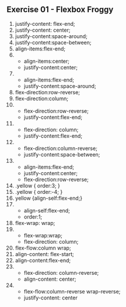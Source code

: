 ## Exercise 01 - Flexbox Froggy

1. justify-content: flex-end;
2. justify-content: center;
3. justify-content:space-around;
4. justify-content:space-between;
5. align-items:flex-end;
6. - align-items:center;
   - justify-content:center;
7. - align-items:flex-end;
   - justify-content:space-around;
8. flex-direction:row-reverse;
9. flex-direction:column;
10. - flex-direction:row-reverse;
    - justify-content:flex-end;
11. - flex-direction: column;
    - justify-content:flex-end;
12. - flex-direction:column-reverse;
    - justify-content:space-between;
13. - align-items:flex-end;
    - justify-content:center;
    - flex-direction:row-reverse;
14. .yellow { order:3; }
15. .yellow { order:-4; }
16. yellow {align-self:flex-end;}
17. - align-self:flex-end;
    - order:1;
18. flex-wrap: wrap;
19. - flex-wrap:wrap;
    - flex-direction: column;
20. flex-flow:column wrap;
21. align-content: flex-start;
22. align-content:flex-end;
23. - flex-direction: column-reverse;
    - align-content: center;
24. - flex-flow:column-reverse wrap-reverse;
    - justify-content: center
